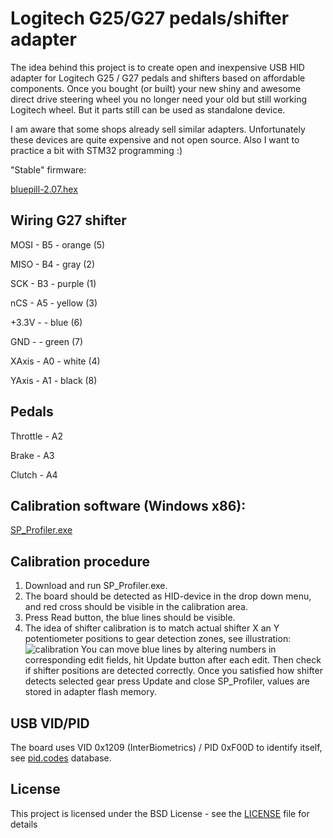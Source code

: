 
Logitech G25/G27 pedals/shifter adapter
=======================================

The idea behind this project is to create open and inexpensive USB HID adapter for Logitech G25 / G27 pedals and shifters based on affordable components. Once you bought (or built) your new shiny and awesome direct drive steering wheel you no longer need your old but still working Logitech wheel. But it parts still can be used as standalone device.

I am aware that some shops already sell similar adapters. Unfortunately these devices are quite expensive and not open source. Also I want to practice a bit with STM32 programming :)

"Stable" firmware:

 [bluepill-2.07.hex](binaries/bluepill-2.07.hex)
 
## Wiring G27 shifter

 MOSI  - B5 - orange (5)
 
 MISO  - B4 - gray   (2)
 
 SCK   - B3 - purple (1)
 
 nCS   - A5 - yellow (3)
 
 +3.3V -    - blue   (6)
 
 GND   -    - green  (7)
 
 XAxis - A0 - white  (4)
 
 YAxis - A1 - black  (8)
 
## Pedals

 Throttle - A2
 
 Brake - A3
 
 Clutch - A4

## Calibration software (Windows x86):

 [SP_Profiler.exe](binaries/SP_Profiler.exe)
 
## Calibration procedure

1. Download and run SP_Profiler.exe.
2. The board should be detected as HID-device in the drop down menu, and red cross should be visible in the calibration area.
3. Press Read button, the blue lines should be visible.
4. The idea of shifter calibration is to match actual shifter X an Y potentiometer positions to gear detection zones, see illustration: ![calibration](https://habrastorage.org/files/a58/dce/3ea/a58dce3ea492499faaae6c0fd2231812.JPG)
You can move blue lines by altering numbers in corresponding edit fields, hit Update button after each edit. Then check if shifter positions are detected correctly. Once you satisfied how shifter detects selected gear press Update and close SP_Profiler, values are stored in adapter flash memory.

## USB VID/PID

The board uses VID 0x1209 (InterBiometrics) / PID 0xF00D to identify itself, see [pid.codes](http://pid.codes/1209/F00D/) database.

## License

This project is licensed under the BSD License - see the [LICENSE](LICENSE) file for details
